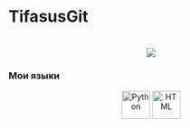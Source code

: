 # TifasusGit

<div align="center">
  <h1>
    <a href="https://github.com/Clos-Rise">
      <img src="https://readme-typing-svg.herokuapp.com/?lines=Д-Добро+пожаловать+в+мой+профиль-!;Меня+зовут+Тифаней!&center=true&size=25" />
    </a>
  </h1>
</div>

### Мои языки

<div align="center">
  <img src="https://play-lh.googleusercontent.com/P57KX-n0pgj_E0BWdvZHjEecRajJgMiCQdpSp0ux_y1i4pG3SHSPf57CpT82ptEtKg=s128" alt="Python" width="50" height="50"/>
  <img src="https://cdn-icons-png.flaticon.com/128/2305/2305978.png" alt="HTML" width="50" height="50"/>
</div>
